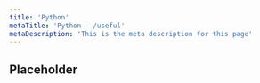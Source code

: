 ```yaml
---
title: 'Python'
metaTitle: 'Python - /useful'
metaDescription: 'This is the meta description for this page'
---
```


## Placeholder

